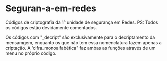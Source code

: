 # Seguran-a-em-redes
Códigos de criptografia da 1° unidade de segurança em Redes. PS: Todos os códigos estão devidamente comentados.

Os códigos com "_decript" são exclusivamente para o decriptamento da mensamgem, enquanto os que não tem essa nomenclatura fazem apenas a criptação.
A 'cifra_monoalfabética" faz ambas as funções através de um menu no próprio código.
